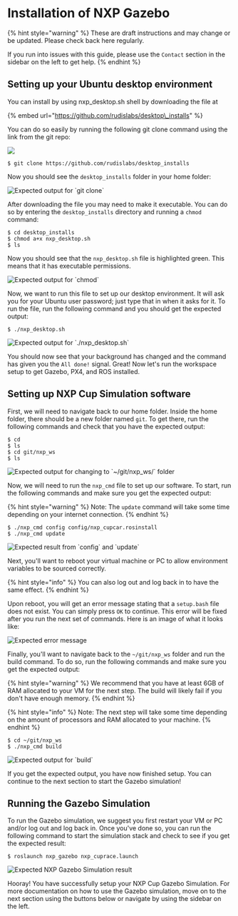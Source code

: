 # Installation of NXP Gazebo

{% hint style="warning" %}
These are draft instructions and may change or be updated. Please check back here regularly.

If you run into issues with this guide, please use the `Contact` section in the sidebar on the left to get help.
{% endhint %}

## Setting up your Ubuntu desktop environment

You can install by using nxp\_desktop.sh shell by downloading the file at

{% embed url="https://github.com/rudislabs/desktop\_installs" %}

You can do so easily by running the following git clone command using the link from the git repo:

![](../.gitbook/assets/screen-shot-2021-02-04-at-4.11.43-pm.png)

```text
$ git clone https://github.com/rudislabs/desktop_installs
```

Now you should see the `desktop_installs` folder in your home folder:

![Expected output for \`git clone\`](../.gitbook/assets/screen-shot-2021-02-04-at-4.13.36-pm.png)

After downloading the file you may need to make it executable. You can do so by entering the `desktop_installs` directory and running a `chmod` command:

```text
$ cd desktop_installs
$ chmod a+x nxp_desktop.sh
$ ls
```

Now you should see that the `nxp_desktop.sh` file is highlighted green. This means that it has executable permissions.

![Expected output for \`chmod\`](../.gitbook/assets/image%20%289%29.png)

Now, we want to run this file to set up our desktop environment. It will ask you for your Ubuntu user password; just type that in when it asks for it. To run the file, run the following command and you should get the expected output:

```text
$ ./nxp_desktop.sh
```

![Expected output for \`./nxp\_desktop.sh\`](../.gitbook/assets/image%20%288%29.png)

You should now see that your background has changed and the command has given you the `All done!` signal. Great! Now let's run the workspace setup to get Gazebo, PX4, and ROS installed.

## Setting up NXP Cup Simulation software

First, we will need to navigate back to our home folder. Inside the home folder, there should be a new folder named `git`. To get there, run the following commands and check that you have the expected output:

```text
$ cd
$ ls
$ cd git/nxp_ws
$ ls
```

![Expected output for changing to \`~/git/nxp\_ws/\` folder](../.gitbook/assets/image%20%284%29.png)

Now, we will need to run the `nxp_cmd` file to set up our software. To start, run the following commands and make sure you get the expected output:

{% hint style="warning" %}
Note: The `update` command will take some time depending on your internet connection.
{% endhint %}

```text
$ ./nxp_cmd config config/nxp_cupcar.rosinstall
$ ./nxp_cmd update
```

![Expected result from \`config\` and \`update\`](../.gitbook/assets/image%20%286%29.png)

Next, you'll want to reboot your virtual machine or PC to allow environment variables to be sourced correctly.

{% hint style="info" %}
You can also log out and log back in to have the same effect.
{% endhint %}

Upon reboot, you will get an error message stating that a `setup.bash` file does not exist. You can simply press `OK` to continue. This error will be fixed after you run the next set of commands. Here is an image of what it looks like:

![Expected error message](../.gitbook/assets/image%20%283%29.png)

Finally, you'll want to navigate back to the `~/git/nxp_ws` folder and run the build command. To do so, run the following commands and make sure you get the expected output:

{% hint style="warning" %}
We recommend that you have at least 6GB of RAM allocated to your VM for the next step. The build will likely fail if you don't have enough memory.
{% endhint %}

{% hint style="info" %}
Note: The next step will take some time depending on the amount of processors and RAM allocated to your machine.
{% endhint %}

```text
$ cd ~/git/nxp_ws
$ ./nxp_cmd build
```

![Expected output for \`build\`](../.gitbook/assets/image%20%287%29.png)

If you get the expected output, you have now finished setup. You can continue to the next section to start the Gazebo simulation!

## Running the Gazebo Simulation

To run the Gazebo simulation, we suggest you first restart your VM or PC and/or log out and log back in. Once you've done so, you can run the following command to start the simulation stack and check to see if you get the expected result:

```text
$ roslaunch nxp_gazebo nxp_cuprace.launch
```

![Expected NXP Gazebo Simulation result](../.gitbook/assets/image%20%285%29.png)

Hooray! You have successfully setup your NXP Cup Gazebo Simulation. For more documentation on how to use the Gazebo simulation, move on to the next section using the buttons below or navigate by using the sidebar on the left.

